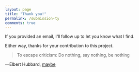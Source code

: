 ```yaml
---
layout: page
title: "Thank you!"
permalink: /submission-ty
comments: true
---
```


If you provided an email, I'll follow up to let you know what I find.

Either way, thanks for your contribution to this project.

> To escape criticism: Do nothing, say nothing, be nothing

—Elbert Hubbard, [maybe](https://books.google.com/books?id=jqITAAAAYAAJ&q=%22escape+criticism%22&hl=en#v=snippet&q=%22escape%20criticism%22&f=false)

